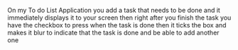 On my To do List Application you add a task that needs to be done and it immediately displays it to your screen then right after you finish the task you have the checkbox to press when the task is done then it ticks the box and makes it blur to indicate that the task is done and be able to add another one
